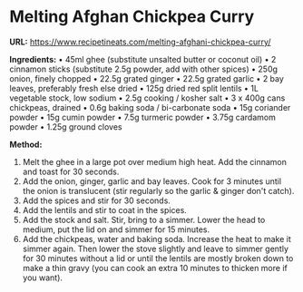 # Melting Afghan Chickpea Curry

**URL:** https://www.recipetineats.com/melting-afghani-chickpea-curry/


**Ingredients:**
• 45ml ghee (substitute unsalted butter or coconut oil)
• 2 cinnamon sticks (substitute 2.5g powder, add with other spices)
• 250g onion, finely chopped
• 22.5g grated ginger
• 22.5g grated garlic
• 2 bay leaves, preferably fresh else dried
• 125g dried red split lentils
• 1L vegetable stock, low sodium
• 2.5g cooking / kosher salt
• 3 x 400g cans chickpeas, drained
• 0.6g baking soda / bi-carbonate soda
• 15g coriander powder
• 15g cumin powder
• 7.5g turmeric powder
• 3.75g cardamom powder
• 1.25g ground cloves

**Method:**
1. Melt the ghee in a large pot over medium high heat. Add the cinnamon and toast for 30 seconds.
2. Add the onion, ginger, garlic and bay leaves. Cook for 3 minutes until the onion is translucent (stir regularly so the garlic & ginger don't catch).
3. Add the spices and stir for 30 seconds.
4. Add the lentils and stir to coat in the spices.
5. Add the stock and salt. Stir, bring to a simmer. Lower the head to medium, put the lid on and simmer for 15 minutes.
6. Add the chickpeas, water and baking soda. Increase the heat to make it simmer again. Then lower the stove slightly and leave to simmer gently for 30 minutes without a lid or until the lentils are mostly broken down to make a thin gravy (you can cook an extra 10 minutes to thicken more if you want).